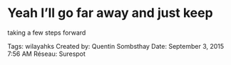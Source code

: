 # Yeah I’ll go far away and just keep
taking a few steps forward

Tags: wilayahks
Created by: Quentin Sombsthay
Date: September 3, 2015 7:56 AM
Réseau: Surespot